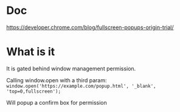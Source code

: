 # Doc
https://developer.chrome.com/blog/fullscreen-popups-origin-trial/

# What is it
It is gated behind window management permission.

Calling window.open with a third param: 
`window.open('https://example.com/popup.html', '_blank', 'top=0,fullscreen');`

Will popup a confirm box for permission